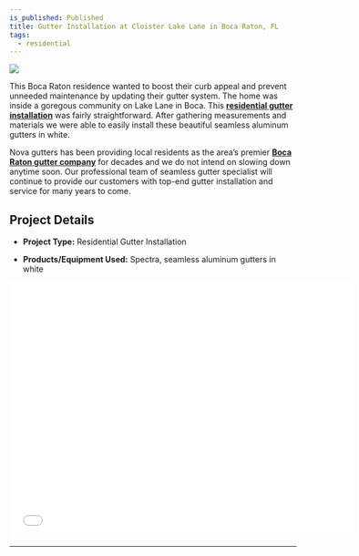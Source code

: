 ```yaml
---
is_published: Published
title: Gutter Installation at Cloister Lake Lane in Boca Raton, FL
tags:
  - residential
---
```

![](/media/boca-raton-residential-gutter-installation-project1.jpg)

This Boca Raton residence wanted to boost their curb appeal and prevent unneeded maintenance by updating their gutter system. The home was inside a goregous community on Lake Lane in Boca. This [**residential gutter installation**](https://www.novagutter.com/residential-gutter-installation-boca-raton-fl.php) was fairly straightforward. After gathering measurements and materials we were able to easily install these beautiful seamless aluminum gutters in white.

Nova gutters has been providing local residents as the area’s premier [**Boca Raton gutter company**](https://www.novagutter.com/) for decades and we do not intend on slowing down anytime soon. Our professional team of seamless gutter specialist will continue to provide our customers with top-end gutter installation and service for many years to come.

## Project Details

*   **Project Type:** Residential Gutter Installation
    
*   **Products/Equipment Used:** Spectra, seamless aluminum gutters in white
    

<iframe src="[https://www.google.com/maps/embed?pb=!1m14!1m8!1m3!1d24832.162904527646!2d-80.216065!3d26.389752!3m2!1i1024!2i768!4f13.1!3m3!1m2!1s0x88d9196cca948e29%3A0x6489ef6973bc7561!2sCloister%20Lake%20Ln%2C%20Florida%2033498!5e1!3m2!1sen!2sus!4v1752004457227!5m2!1sen!2sus](https://www.google.com/maps/embed?pb=!1m14!1m8!1m3!1d24832.162904527646!2d-80.216065!3d26.389752!3m2!1i1024!2i768!4f13.1!3m3!1m2!1s0x88d9196cca948e29%3A0x6489ef6973bc7561!2sCloister%20Lake%20Ln%2C%20Florida%2033498!5e1!3m2!1sen!2sus!4v1752004457227!5m2!1sen!2sus)" width="600" height="450" style="border:0;" allowfullscreen="" loading="lazy" referrerpolicy="no-referrer-when-downgrade"></iframe>

* * *
